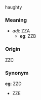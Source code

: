 haughty
### Meaning
+ _adj_: ZZA
    + __eg__: ZZB

### Origin

ZZC

### Synonym

__eg__: ZZD

+ ZZE


